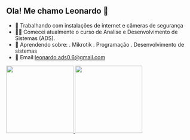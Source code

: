 ## Ola! Me chamo Leonardo 👋

- 🔭 Trabalhando com instalações de internet e câmeras de segurança
- 👨‍🎓 Comecei atualmente o curso de Analise e Desenvolvimento de Sistemas (ADS).
- 🧠 Aprendendo sobre:
. Mikrotik
. Programação
. Desenvolvimento de sistemas  
- 📮 Email:leonardo.ads0.6@gmail.com

<div>
 <a href="https://github.com/Leonardobrizolla">
 <img height="180em" src="https://github-readme-stats.vercel.app/api?username=Leonardobrizolla&show_icons=true&theme=dracula&include_all_commits=true&count_private=true"/>
<img height="180em" src="http://github-readme-stats.vercel.app/api/top-langs/?username=Leonardobrizolla&layout=compact&langs_count=16&theme=dracula"/>
 </div>

